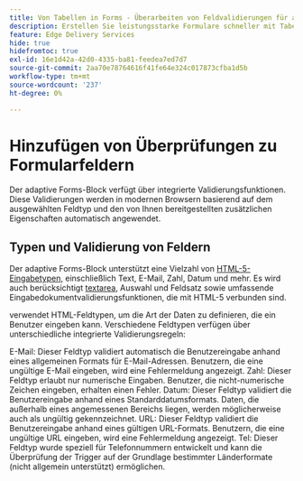 ```yaml
---
title: Von Tabellen in Forms - Überarbeiten von Feldvalidierungen für adaptive Forms
description: Erstellen Sie leistungsstarke Formulare schneller mit Tabellen und adaptiven Forms-Blockfeldern. Dieses Handbuch hilft Ihnen beim Erstellen benutzerdefinierter Validierungen für EDS Forms Block-Felder.
feature: Edge Delivery Services
hide: true
hidefromtoc: true
exl-id: 16e1d42a-42d0-4335-ba81-feedea7ed7d7
source-git-commit: 2aa70e78764616f41fe64e324c017873cfba1d5b
workflow-type: tm+mt
source-wordcount: '237'
ht-degree: 0%

---
```


# Hinzufügen von Überprüfungen zu Formularfeldern

Der adaptive Forms-Block verfügt über integrierte Validierungsfunktionen. Diese Validierungen werden in modernen Browsern basierend auf dem ausgewählten Feldtyp und den von Ihnen bereitgestellten zusätzlichen Eigenschaften automatisch angewendet.

## Typen und Validierung von Feldern

Der adaptive Forms-Block unterstützt eine Vielzahl von [HTML-5-Eingabetypen](https://developer.mozilla.org/en-US/docs/Web/HTML/Element/input#input_types), einschließlich Text, E-Mail, Zahl, Datum und mehr. Es wird auch berücksichtigt [textarea](https://developer.mozilla.org/en-US/docs/Web/HTML/Element/textarea), Auswahl und Feldsatz sowie umfassende Eingabedokumentvalidierungsfunktionen, die mit HTML-5 verbunden sind.

verwendet HTML-Feldtypen, um die Art der Daten zu definieren, die ein Benutzer eingeben kann. Verschiedene Feldtypen verfügen über unterschiedliche integrierte Validierungsregeln:

E-Mail: Dieser Feldtyp validiert automatisch die Benutzereingabe anhand eines allgemeinen Formats für E-Mail-Adressen. Benutzern, die eine ungültige E-Mail eingeben, wird eine Fehlermeldung angezeigt.
Zahl: Dieser Feldtyp erlaubt nur numerische Eingaben. Benutzer, die nicht-numerische Zeichen eingeben, erhalten einen Fehler.
Datum: Dieser Feldtyp validiert die Benutzereingabe anhand eines Standarddatumsformats. Daten, die außerhalb eines angemessenen Bereichs liegen, werden möglicherweise auch als ungültig gekennzeichnet.
URL: Dieser Feldtyp validiert die Benutzereingabe anhand eines gültigen URL-Formats. Benutzern, die eine ungültige URL eingeben, wird eine Fehlermeldung angezeigt.
Tel: Dieser Feldtyp wurde speziell für Telefonnummern entwickelt und kann die Überprüfung der Trigger auf der Grundlage bestimmter Länderformate (nicht allgemein unterstützt) ermöglichen.



